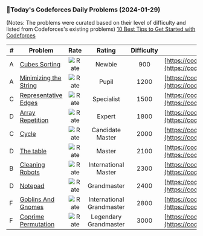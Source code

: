 ### 🌟Today's Codeforces Daily Problems (2024-01-29)
(Notes: The problems were curated based on their level of difficulty and listed from Codeforces's existing problems)
[10 Best Tips to Get Started with Codeforces](https://github.com/ika9810/Codeforces-Daily-Problems/blob/main/10%20Best%20Tips%20to%20Get%20Started%20with%20Codeforces.md)

| # | Problem | Rate| Rating | Difficulty | Contest |
|---| ----- | :--------: | :----------: | :----------: | ---------- |
|A|[Cubes Sorting](https://codeforces.com/contest/1420/problem/A)|![Rate](https://img.shields.io/badge/Newbie-900-lightgrey)|Newbie|900|[https://codeforces.com/contest/1420](https://codeforces.com/contest/1420)|
|A|[Minimizing the String](https://codeforces.com/contest/1076/problem/A)|![Rate](https://img.shields.io/badge/Pupil-1200-brightgreen)|Pupil|1200|[https://codeforces.com/contest/1076](https://codeforces.com/contest/1076)|
|C|[Representative Edges](https://codeforces.com/contest/1616/problem/C)|![Rate](https://img.shields.io/badge/Specialist-1500-9cf)|Specialist|1500|[https://codeforces.com/contest/1616](https://codeforces.com/contest/1616)|
|D|[Array Repetition](https://codeforces.com/contest/1920/problem/D)|![Rate](https://img.shields.io/badge/Expert-1800-blue)|Expert|1800|[https://codeforces.com/contest/1920](https://codeforces.com/contest/1920)|
|C|[Cycle](https://codeforces.com/contest/117/problem/C)|![Rate](https://img.shields.io/badge/Candidate%20Master-2000-blueviolet)|Candidate Master|2000|[https://codeforces.com/contest/117](https://codeforces.com/contest/117)|
|D|[The table](https://codeforces.com/contest/226/problem/D)|![Rate](https://img.shields.io/badge/Master-2100-orange)|Master|2100|[https://codeforces.com/contest/226](https://codeforces.com/contest/226)|
|B|[Cleaning Robots](https://codeforces.com/contest/1252/problem/B)|![Rate](https://img.shields.io/badge/International%20Master-2300-orange)|International Master|2300|[https://codeforces.com/contest/1252](https://codeforces.com/contest/1252)|
|D|[Notepad](https://codeforces.com/contest/17/problem/D)|![Rate](https://img.shields.io/badge/Grandmaster-2400-red)|Grandmaster|2400|[https://codeforces.com/contest/17](https://codeforces.com/contest/17)|
|F|[Goblins And Gnomes](https://codeforces.com/contest/1525/problem/F)|![Rate](https://img.shields.io/badge/International%20Grandmaster-2800-red)|International Grandmaster|2800|[https://codeforces.com/contest/1525](https://codeforces.com/contest/1525)|
|F|[Coprime Permutation](https://codeforces.com/contest/698/problem/F)|![Rate](https://img.shields.io/badge/Legendary%20Grandmaster-3000-red)|Legendary Grandmaster|3000|[https://codeforces.com/contest/698](https://codeforces.com/contest/698)|
